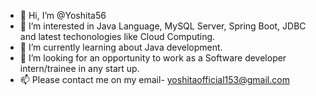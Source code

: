 - 👋 Hi, I’m @Yoshita56
- 👀 I’m interested in Java Language, MySQL Server, Spring Boot, JDBC and latest techonologies like Cloud Computing.
- 🌱 I’m currently learning about Java development.
- 💞️ I’m looking for an opportunity to work as a Software developer intern/trainee in any start up.
- 📫 Please contact me on my email- yoshitaofficial153@gmail.com

<!---
Yoshita56/Yoshita56 is a ✨ special ✨ repository because its `README.md` (this file) appears on your GitHub profile.
You can click the Preview link to take a look at your changes.
--->
